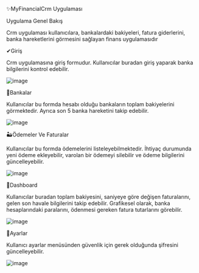 ✨MyFinancialCrm Uygulaması

Uygulama Genel Bakış

Crm uygulaması kullanıcılara, bankalardaki bakiyeleri, fatura giderlerini, banka hareketlerini görmesini sağlayan finans uygulamasıdır

✔Giriş

Crm uygulamasına giriş formudur. Kullanıcılar buradan giriş yaparak banka bilgilerini kontrol edebilir.

![image](https://github.com/user-attachments/assets/fec41c5c-5865-4759-a9bf-370be0429fb0)

🏣Bankalar

Kullanıcılar bu formda hesabı olduğu bankaların toplam bakiyelerini görmektedir. Ayrıca son 5 banka hareketini takip edebilir.

![image](https://github.com/user-attachments/assets/247aa93c-9545-4096-ad91-0a7dc69b0669)

🏜Ödemeler Ve Faturalar

Kullanıcılar bu formda ödemelerini listeleyebilmektedir. İhtiyaç durumunda yeni ödeme ekleyebilir, varolan bir ödemeyi silebilir ve ödeme bilgilerini güncelleyebilir.

![image](https://github.com/user-attachments/assets/9637bacb-93da-46e5-ae3a-c7edf179bc04)

🌈Dashboard

Kullanıcılar buradan toplam bakiyesini, saniyeye göre değişen faturalarını, gelen son havale bilgilerini takip edebilir. Grafikesel olarak, banka hesaplarındaki paralarını, ödenmesi gereken fatura tutarlarını görebilir.

![image](https://github.com/user-attachments/assets/a4af9585-da98-4a1d-bce4-0d166376aaa1)

🧷Ayarlar

Kullanıcı ayarlar menüsünden güvenlik için gerek olduğunda şifresini güncelleyebilir.

![image](https://github.com/user-attachments/assets/4434d9c3-bda0-49d9-86fd-a48a1a0532fe)








